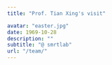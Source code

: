```yaml
---
title: "Prof. Tian Xing's visit"

avatar: "easter.jpg"
date: 1969-10-28
description: ""
subtitle: "@ smrtlab"
url: "/team/"
---
```

